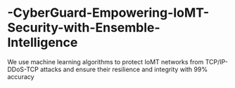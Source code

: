 # -CyberGuard-Empowering-IoMT-Security-with-Ensemble-Intelligence
We use machine learning algorithms to protect IoMT networks from TCP/IP-DDoS-TCP attacks and ensure their resilience and integrity with 99% accuracy
